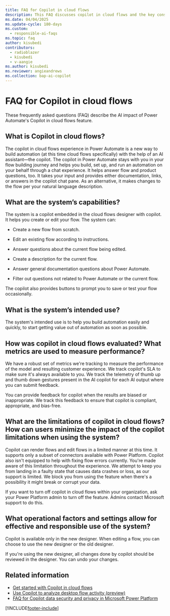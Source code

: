 ```yaml
---
title: FAQ for Copilot in cloud flows
description: This FAQ discusses copilot in cloud flows and the key considerations for making use of this technology responsibly.
ms.date: 04/04/2025
ms.update-cycle: 180-days
ms.custom: 
  - responsible-ai-faqs
ms.topic: faq
author: kisubedi
contributors:
  - radioblazer
  - kisubedi
  - v-aangie
ms.author: kisubedi
ms.reviewer: angieandrews
ms.collection: bap-ai-copilot
---
```


# FAQ for Copilot in cloud flows

These frequently asked questions (FAQ) describe the AI impact of Power Automate's Copilot in cloud flows feature.

## What is Copilot in cloud flows?

The copilot in cloud flows experience in Power Automate is a new way to build automation (at this time cloud flows specifically) with the help of an AI assistant&mdash;the copilot. The copilot in Power Automate stays with you in your flow building journey and helps you build, set up, and run an automation on your behalf through a chat experience. It helps answer flow and product questions, too. It takes your input and provides either documentation, links, or answers in the copilot chat pane. As an alternative, it makes changes to the flow per your natural language description.

## What are the system’s capabilities?

The system is a copilot embedded in the cloud flows designer with copilot. It helps you create or edit your flow. The system can:

- Create a new flow from scratch.

- Edit an existing flow according to instructions.

- Answer questions about the current flow being edited.

- Create a description for the current flow.

- Answer general documentation questions about Power Automate.

- Filter out questions not related to Power Automate or the current flow.

The copilot also provides buttons to prompt you to save or test your flow occasionally.

## What is the system’s intended use?

The system's intended use is to help you build automation easily and quickly, to start getting value out of automation as soon as possible.

## How was copilot in cloud flows evaluated? What metrics are used to measure performance?

We have a robust set of metrics we're tracking to measure the performance of the model and resulting customer experience. We track copilot's SLA to make sure it's always available to you. We track the telemetry of thumb up and thumb down gestures present in the AI copilot for each AI output where you can submit feedback.

You can provide feedback for copilot when the results are biased or inappropriate. We track this feedback to ensure that copilot is compliant, appropriate, and bias-free.

## What are the limitations of copilot in cloud flows? How can users minimize the impact of the copilot limitations when using the system?

Copilot can render flows and edit flows in a limited manner at this time. It supports only a subset of connectors available with Power Platform. Copilot also isn't equipped to help with fixing flow errors currently. You're made aware of this limitation throughout the experience. We attempt to keep you from landing in a faulty state that causes data crashes or loss, as our support is limited. We block you from using the feature when there's a possibility it might break or corrupt your data.

If you want to turn off copilot in cloud flows within your organization, ask your Power Platform admin to turn off the feature. Admins contact Microsoft support to do this.

## What operational factors and settings allow for effective and responsible use of the system?

Copilot is available only in the new designer. When editing a flow, you can choose to use the new designer or the old designer.

If you're using the new designer, all changes done by copilot should be reviewed in the designer. You can undo your changes.

## Related information

- [Get started with Copilot in cloud flows](get-started-with-copilot.md)
- [Use Copilot to analyze desktop flow activity (preview)](./desktop-flows/use-copilot-to-analyze-desktopflow-activity.md)
- [FAQ for Copilot data security and privacy in Microsoft Power Platform](/power-platform/faqs-copilot-data-security-privacy)

[!INCLUDE[footer-include](./includes/footer-banner.md)]
